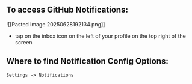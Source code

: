 

## To access GitHub Notifications:
![[Pasted image 20250628192134.png]]
- tap on the inbox icon on the left of your profile on the top right of the screen

## Where to find Notification Config Options:
`Settings -> Notifications`

